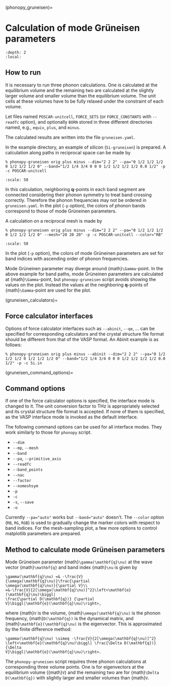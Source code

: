 (phonopy_gruneisen)=

# Calculation of mode Grüneisen parameters

```{contents}
:depth: 2
:local:
```

## How to run

It is necessary to run three phonon calculations. One is calculated at the
equilibrium volume and the remaining two are calculated at the slightly larger
volume and smaller volume than the equilibrium volume. The unit cells at these
volumes have to be fully relaxed under the constraint of each volume.

Let files named `POSCAR-unitcell`, `FORCE_SETS` (or `FORCE_CONSTANTS` with
`--readfc` option), and optionally `BORN` stored in three different directories
named, e.g., `equiv`, `plus`, and `minus`.

The calculated results are written into the file `gruneisen.yaml`.

In the example directory, an example of silicon (`Si-gruneisen`) is prepared. A
calculation along paths in reciprocal space can be made by

```
% phonopy-gruneisen orig plus minus --dim="2 2 2" --pa="0 1/2 1/2 1/2 0 1/2 1/2 1/2 0" --band="1/2 1/4 3/4 0 0 0 1/2 1/2 1/2 1/2 0.0 1/2" -p -c POSCAR-unitcell
```

```{image} Si-gruneisen-band.png
:scale: 50
```

In this calculation, neighboring **q**-points in each band segment are connected
considering their phonon symmetry to treat band crossing correctly. Therefore
the phonon frequencies may not be ordered in `gruneisen.yaml`. In the plot (`-p`
option), the colors of phonon bands correspond to those of mode Grüneinen
parameters.

A calculation on a reciprocal mesh is made by

```
% phonopy-gruneisen orig plus minus --dim="2 2 2" --pa="0 1/2 1/2 1/2 0 1/2 1/2 1/2 0" --mesh="20 20 20" -p -c POSCAR-unitcell --color="RB"
```

```{image} Si-gruneisen-mesh.png
:scale: 50
```

In the plot (`-p` option), the colors of mode Grüneinen parameters are set for
band indices with ascending order of phonon frequencies.

Mode Grüneinen parameter may diverge around {math}`\Gamma`-point. In the above
example for band paths, mode Grüneinen parameters are calculated at
{math}`\Gamma`-point, but `phonopy-gruneisen` script avoids showing the values
on the plot. Instead the values at the neighboring **q**-points of
{math}`\Gamma`-point are used for the plot.

(gruneisen_calculators)=

## Force calculator interfaces

Options of force calculator interfaces such as `--abinit`, `--qe`, ... can be
specified for corresponding calculators and the crystal structure file format
should be different from that of the VASP format. An Abinit example is as
follows:

```
% phonopy-gruneisen orig plus minus --abinit --dim="2 2 2" --pa="0 1/2 1/2 1/2 0 1/2 1/2 1/2 0" --band="1/2 1/4 3/4 0 0 0 1/2 1/2 1/2 1/2 0.0 1/2" -p -c Si.in
```

(gruneisen_command_options)=

## Command options

If one of the force calculator options is specified, the interface mode is
changed to it. The unit conversion factor to THz is appropriately selected and
its crystal structure file format is accepted. If none of them is specified, as
the VASP interface mode is invoked as the default interface.

The following command options can be used for all interface modes. They work
similarly to those for `phonopy` script.

- `--dim`
- `--mp`, `--mesh`
- `--band`
- `--pa`, `--primitive_axis`
- `--readfc`
- `--band_points`
- `--nac`
- `--factor`
- `--nomeshsym`
- `-p`
- `-c`
- `-s`, `--save`
- `-o`

Currently `--pa="auto"` works but `--band="auto"` doesn't. The `--color` option
(`RB`, `RG`, `RGB`) is used to gradually change the marker colors with respect
to band indices. For the mesh-sampling plot, a few more options to control
matplotlib parameters are prepared.

## Method to calculate mode Grüneisen parameters

Mode Grüneisen parameter {math}`\gamma(\mathbf{q}\nu)` at the wave vector
{math}`\mathbf{q}` and band index {math}`\nu` is given by

```{math}
\gamma(\mathbf{q}\nu) =& -\frac{V}{\omega(\mathbf{q}\nu)}\frac{\partial
\omega(\mathbf{q}\nu)}{\partial V}\\
=&-\frac{V}{2[\omega(\mathbf{q}\nu)]^2}\left<\mathbf{e}(\mathbf{q}\nu)\biggl|
\frac{\partial D(\mathbf{q})} {\partial
V}\biggl|\mathbf{e}(\mathbf{q}\nu)\right>,
```

where {math}`V` is the volume, {math}`\omega(\mathbf{q}\nu)` is the phonon
frequency, {math}`D(\mathbf{q})` is the dynamical matrix, and
{math}`\mathbf{e}(\mathbf{q}\nu)` is the eigenvector. This is approximated by
the finite difference method:

```{math}
\gamma(\mathbf{q}\nu) \simeq -\frac{V}{2[\omega(\mathbf{q}\nu)]^2}
\left<\mathbf{e}(\mathbf{q}\nu)\biggl| \frac{\Delta D(\mathbf{q})} {\Delta
V}\biggl|\mathbf{e}(\mathbf{q}\nu)\right>.
```

The `phonopy-gruneisen` script requires three phonon calculations at
corresponding three volume points. One is for eigenvectors at the equilibrium
volume ({math}`V`) and the remaining two are for {math}`\Delta D(\mathbf{q})`
with slightly larger and smaller volumes than {math}`V`.
